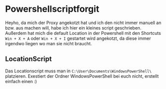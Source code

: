 # Powershellscriptforgit

Heyho,
da mich der Proxy angekotzt hat und ich den nicht immer manuell an bzw. aus machen will, habe ich hier ein kleines script geschrieben.
Außerdem hat mich die default Location in der Powershell mit den Shortcuts ```Win + X + A``` oder ```Win + X + I``` gestartet wird angekotzt, da diese immer irgendwo liegen wo man sie nicht braucht.


## LocationScript
Das Locationscript muss man in ```C:\User\Documents\WindowsPowerShell\``` platzieren. Exestiert der Ordner WindowsPowerShell bei euch nicht, erstellt einfach einen :)
